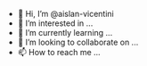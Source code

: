 - 👋 Hi, I’m @aislan-vicentini
- 👀 I’m interested in ...
- 🌱 I’m currently learning ...
- 💞️ I’m looking to collaborate on ...
- 📫 How to reach me ...

<!---
aislan-vicentini/aislan-vicentini is a ✨ special ✨ repository because its `README.md` (this file) appears on your GitHub profile.
You can click the Preview link to take a look at your changes.
--->
